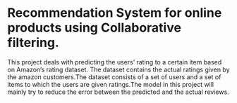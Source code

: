 
# Recommendation System for online products using Collaborative filtering.
This project deals with predicting the users’ rating to a certain item based on
Amazon’s rating dataset. The dataset contains the actual ratings given by the amazon customers.The
dataset consists of a set of users and a set of items to which the users are given ratings.The model in this
project will mainly try to reduce the error between the predicted and the actual reviews.
